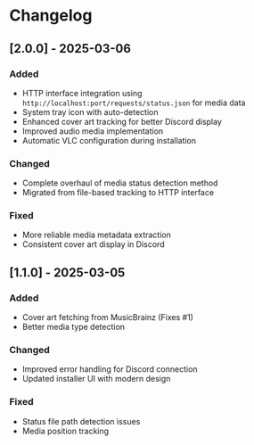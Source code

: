 # Changelog

## [2.0.0] - 2025-03-06
### Added
- HTTP interface integration using `http://localhost:port/requests/status.json` for media data
- System tray icon with auto-detection
- Enhanced cover art tracking for better Discord display
- Improved audio media implementation
- Automatic VLC configuration during installation

### Changed
- Complete overhaul of media status detection method
- Migrated from file-based tracking to HTTP interface

### Fixed
- More reliable media metadata extraction
- Consistent cover art display in Discord

## [1.1.0] - 2025-03-05
### Added
- Cover art fetching from MusicBrainz (Fixes #1)
- Better media type detection

### Changed
- Improved error handling for Discord connection
- Updated installer UI with modern design

### Fixed
- Status file path detection issues
- Media position tracking